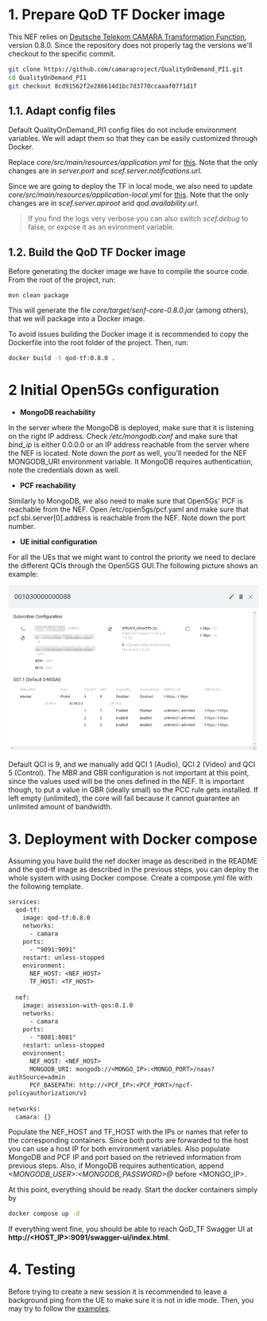 # 1. Prepare QoD TF Docker image
This NEF relies on [Deutsche Telekom CAMARA Transformation Function](https://github.com/camaraproject/QualityOnDemand_PI1), version 0.8.0.
Since the repository does not properly tag the versions we'll checkout to the specific commit.
```bash
git clone https://github.com/camaraproject/QualityOnDemand_PI1.git
cd QualityOnDemand_PI1
git checkout 8cd91562f2e286614d1bc7d3770ccaaaf07f1d1f
```
## 1.1. Adapt config files
Default QualityOnDemand_PI1 config files do not include environment variables. We will adapt them so that they can be easily customized through Docker.

Replace *core/src/main/resources/application.yml* for [this](resources/application.yml). Note that the only changes are in *server.port* and *scef.server.notifications.url*.

Since we are going to deploy the TF in local mode, we also need to update *core/src/main/resources/application-local.yml* for [this](resources/application-local.yml). Note that the only changes are in *scef.server.apiroot* and *qod.availability.url*. 

>If you find the logs very verbose you can also switch *scef.debug* to false, or expose it as an evironment variable.


## 1.2. Build the QoD TF Docker image
Before generating the docker image we have to compile the source code.
From the root of the project, run:
```
mvn clean package
```
This will generate the file *core/target/senf-core-0.8.0.jar* (among others), that we will package into a Docker image.

To avoid issues building the Docker image it is recommended to copy the Dockerfile into the root folder of the project. Then, run:

```bash
docker build -t qod-tf:0.8.0 .
```
# 2 Initial Open5Gs configuration
* **MongoDB reachability**

In the server where the MongoDB is deployed, make sure that it is listening on the right IP address. Check */etc/mongodb.conf* and make sure that *bind_ip* is either 0.0.0.0 or an IP address reachable from the server where the NEF is located. Note down the *port* as well, you'll needed for the NEF MONGODB_URI environment variable. It MongoDB requires authentication, note the credentials down as well.

* **PCF reachability**

Similarly to MongoDB, we also need to make sure that Open5Gs' PCF is reachable from the NEF. Open /etc/open5gs/pcf.yaml and make sure that pcf.sbi.server[0].address is reachable from the NEF. Note down the port number.

* **UE initial configuration**

For all the UEs that we might want to control the priority we need to declare the different QCIs through the Open5GS GUI.The following picture shows an example:

![open5gs](img/Open5GS-config.png)

Default QCI is 9, and we manually add QCI 1 (Audio), QCI 2 (Video) and QCI 5 (Control). The MBR and GBR configuration is not important at this point, since the values used will be the ones defined in the NEF. It is important though, to put a value in GBR (ideally small) so the PCC rule gets installed. If left empty (unlimited), the core will fail because it cannot guarantee an unlimited amount of bandwidth.


# 3. Deployment with Docker compose
Assuming you have build the nef docker image as described in the README and the qod-tf image as described in the previous steps, you can deploy the whole system with using Docker compose. Create a compose.yml file with the following template.
```docker
services:
  qod-tf:
    image: qod-tf:0.8.0
    networks:
      - camara
    ports:
      - "9091:9091"
    restart: unless-stopped
    environment:
      NEF_HOST: <NEF_HOST>
      TF_HOST: <TF_HOST>

  nef:
    image: assession-with-qos:0.1.0
    networks:
      - camara
    ports:
      - "8081:8081"
    restart: unless-stopped
    environment:
      NEF_HOST: <NEF_HOST>
      MONGODB_URI: mongodb://<MONGO_IP>:<MONGO_PORT>/naas?authSource=admin
      PCF_BASEPATH: http://<PCF_IP>:<PCF_PORT>/npcf-policyauthorization/v1

networks:
  camara: {}
```
Populate the NEF_HOST and TF_HOST with the IPs or names that refer to the corresponding containers. Since both ports are forwarded to the host you can use a host IP for both environment variables. Also populate MongoDB and PCF IP and port based on the retrieved information from previous steps. Also, if MongoDB requires authentication, append *<MONGODB_USER>:<MONGODB_PASSWORD>@* before <MONGO_IP>.

At this point, everything should be ready. Start the docker containers simply by
```bash
docker compose up -d
```
If everything went fine, you should be able to reach QoD_TF Swagger UI at **http://<HOST_IP>:9091/swagger-ui/index.html**. 

# 4. Testing
Before trying to create a new session it is recommended to leave a background ping from the UE to make sure it is not in idle mode. Then, you may try to follow the [examples](examples.md).